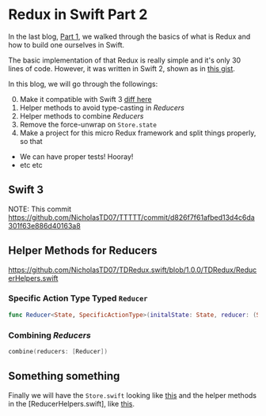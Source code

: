 # Redux in Swift Part 2

In the last blog, [Part 1](https://github.com/NicholasTD07/blog-posts/blob/master/swift/redux-in-swift-pt-1.md),
we walked through the basics of what is Redux and how to build one ourselves in Swift. 

The basic implementation of that Redux is really simple and it's only 30 lines of code.
However, it was written in Swift 2, shown as in
[this gist](https://gist.github.com/NicholasTD07/f7c6f2fb7863ca4ad85c9b9a6dfa1dd3/3aaf134e57329b336dbbaa531a4a117bce3ac616).

In this blog, we will go through the followings:

0. Make it compatible with Swift 3 [diff here](https://github.com/NicholasTD07/TTTTT/commit/d826f7f61afbed13d4c6da301f63e886d40163a8?diff=unified)
0. Helper methods to avoid type-casting in *Reducers*
0. Helper methods to combine *Reducers*
0. Remove the force-unwrap on `Store.state`
0. Make a project for this micro Redux framework and split things properly, so that
  - We can have proper tests! Hooray!
  - etc etc
 
## Swift 3

NOTE: This commit https://github.com/NicholasTD07/TTTTT/commit/d826f7f61afbed13d4c6da301f63e886d40163a8

## Helper Methods for Reducers

https://github.com/NicholasTD07/TDRedux.swift/blob/1.0.0/TDRedux/ReducerHelpers.swift

### Specific Action Type Typed `Reducer`

```swift
func Reducer<State, SpecificActionType>(initalState: State, reducer: (State, SpecificActionType
```

### Combining *Reducers*

```swift
combine(reducers: [Reducer])
```

## Something something

Finally we will have the `Store.swift` looking like
[this](https://github.com/NicholasTD07/TDRedux.swift/blob/1.0.0/TDRedux/Store.swift)
and the helper methods in the [ReducerHelpers.swift], like
[this](https://github.com/NicholasTD07/TDRedux.swift/blob/1.0.0/TDRedux/ReducerHelpers.swift).
